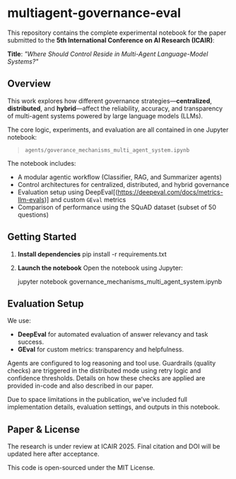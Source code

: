 # multiagent-governance-eval

This repository contains the complete experimental notebook for the paper submitted to the **5th International Conference on AI Research (ICAIR)**:

**Title**: *"Where Should Control Reside in Multi-Agent Language-Model Systems?"*

## Overview

This work explores how different governance strategies—**centralized**, **distributed**, and **hybrid**—affect the reliability, accuracy, and transparency of multi-agent systems powered by large language models (LLMs).

The core logic, experiments, and evaluation are all contained in one Jupyter notebook:

> `agents/goverance_mechanisms_multi_agent_system.ipynb`

The notebook includes:

* A modular agentic workflow (Classifier, RAG, and Summarizer agents)
* Control architectures for centralized, distributed, and hybrid governance
* Evaluation setup using DeepEval[(https://deepeval.com/docs/metrics-llm-evals)] and custom `GEval` metrics
* Comparison of performance using the SQuAD dataset (subset of 50 questions)

## Getting Started

1. **Install dependencies**
   pip install -r requirements.txt


2. **Launch the notebook**
   Open the notebook using Jupyter:

   jupyter notebook governance_mechanisms_multi_agent_system.ipynb

## Evaluation Setup

We use:

* **DeepEval** for automated evaluation of answer relevancy and task success.
* **GEval** for custom metrics: transparency and helpfulness.

Agents are configured to log reasoning and tool use. Guardrails (quality checks) are triggered in the distributed mode using retry logic and confidence thresholds. Details on how these checks are applied are provided in-code and also described in our paper.

Due to space limitations in the publication, we’ve included full implementation details, evaluation settings, and outputs in this notebook.

## Paper & License

The research is under review at ICAIR 2025. Final citation and DOI will be updated here after acceptance.

This code is open-sourced under the MIT License.

